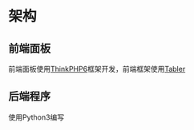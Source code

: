 # 架构

## 前端面板

前端面板使用[ThinkPHP6](https://www.thinkphp.cn/)框架开发，前端框架使用[Tabler](https://tabler.io/)

## 后端程序

使用Python3编写

